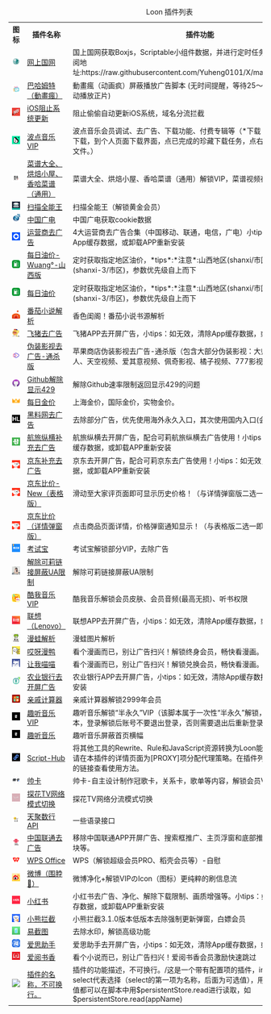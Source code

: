 <table><caption>Loon 插件列表</caption><tr><th>图标</th><th>插件名称</th><th>插件功能</th></tr><tr><td><img src="https://raw.githubusercontent.com/W126-L/Tool/main/IconSet/108px/Guoshangguowang.png"></td><td><a href="https://raw.githubusercontent.com/W126-L/Tool/master/Plugin/95598.lpx">网上国网</a></td><td>国上国网获取Boxjs，Scriptable小组件数据，并进行定时任务の推送。BoxJs订阅地址:https://raw.githubusercontent.com/Yuheng0101/X/main/Tasks/boxjs.json</td></tr><tr><td><img src="https://raw.githubusercontent.com/W126-L/Tool/main/IconSet/108px/Bahamut.png"></td><td><a href="https://raw.githubusercontent.com/W126-L/Tool/master/Plugin/Bahamut.lpx">巴哈姆特（動畫瘋）</a></td><td>動畫瘋（动画疯）屏蔽播放广告脚本 (无时间提醒，等待25～30S即可，黑屏完自动播放正片)</td></tr><tr><td><img src="https://raw.githubusercontent.com/W126-L/Tool/main/IconSet/108px/NoUpdate.png"></td><td><a href="https://raw.githubusercontent.com/W126-L/Tool/master/Plugin/BlockiOSUpdate.lpx">iOS阻止系统更新</a></td><td>阻止偷偷自动更新iOS系统，域名分流拦截</td></tr><tr><td><img src="https://raw.githubusercontent.com/W126-L/Tool/main/IconSet/108px/BoDianMusic.png"></td><td><a href="https://raw.githubusercontent.com/W126-L/Tool/master/Plugin/BoDianMusic-VIP.lpx">波点音乐VIP</a></td><td>波点音乐会员调试、去广告、下载功能、付费专辑等（*下载：播放界面选择珍藏下载，到个人页面下载界面，点已完成的珍藏下载任务，点右边三个点，发送下载文件。）</td></tr><tr><td><img src="https://raw.githubusercontent.com/W126-L/Tool/main/IconSet/108px/CaiPu.png"></td><td><a href="https://raw.githubusercontent.com/W126-L/Tool/master/Plugin/CaiPu-3.lpx">菜谱大全、烘焙小屋、香哈菜谱（通用）</a></td><td>菜谱大全、烘焙小屋、香哈菜谱（通用）解锁VIP，菜谱视频在线观看</td></tr><tr><td><img src="https://raw.githubusercontent.com/W126-L/Tool/main/IconSet/108px/CamScanner.png"></td><td><a href="https://raw.githubusercontent.com/W126-L/Tool/master/Plugin/CamScanner.lpx">扫描全能王</a></td><td>扫描全能王（解锁黄金会员）</td></tr><tr><td><img src="https://raw.githubusercontent.com/W126-L/Tool/main/IconSet/108px/China-Broadnet.png"></td><td><a href="https://raw.githubusercontent.com/W126-L/Tool/master/Plugin/China-Broadnet.lpx">中国广电</a></td><td>中国广电获取cookie数据</td></tr><tr><td><img src="https://raw.githubusercontent.com/W126-L/Tool/main/IconSet/108px/China-Operator.png"></td><td><a href="https://raw.githubusercontent.com/W126-L/Tool/master/Plugin/China-Operator.lpx">运营商去广告</a></td><td>4大运营商去广告合集（中国移动、联通，电信，广电）小tips：如无效，清除App缓存数据，或卸载APP重新安装</td></tr><tr><td><img src="https://raw.githubusercontent.com/W126-L/Tool/main/IconSet/108px/Youjia.png"></td><td><a href="https://raw.githubusercontent.com/W126-L/Tool/master/Plugin/Daily-oil-Wuang.lpx">每日油价-Wuang°-山西版</a></td><td>定时获取指定地区油价，*tips*:*注意*:山西地区(shanxi/市区)，陕西地区(shanxi-3/市区)，参数优先级自上而下</td></tr><tr><td><img src="https://raw.githubusercontent.com/W126-L/Tool/main/IconSet/108px/Youjia.png"></td><td><a href="https://raw.githubusercontent.com/W126-L/Tool/master/Plugin/Daily-oil.lpx">每日油价</a></td><td>定时获取指定地区油价，*tips*:*注意*:山西地区(shanxi/市区)，陕西地区(shanxi-3/市区)，参数优先级自上而下</td></tr><tr><td><img src="https://raw.githubusercontent.com/W126-L/Tool/main/IconSet/108px/FanQie.png"></td><td><a href="https://raw.githubusercontent.com/W126-L/Tool/master/Plugin/FanQie.lpx">番茄小说解析</a></td><td>香色闺阁！番茄小说书源解析</td></tr><tr><td><img src="https://raw.githubusercontent.com/W126-L/Tool/main/IconSet/108px/Feizhu.png"></td><td><a href="https://raw.githubusercontent.com/W126-L/Tool/master/Plugin/Feizhu.lpx">飞猪去广告</a></td><td>飞猪APP去开屏广告，小tips：如无效，清除App缓存数据，或卸载APP重新安装</td></tr><tr><td><img src="https://raw.githubusercontent.com/W126-L/Tool/main/IconSet/108px/FreeVideo.png"></td><td><a href="https://raw.githubusercontent.com/W126-L/Tool/master/Plugin/FreeVideo-NoAds.lpx">伪装影视去广告-通杀版</a></td><td>苹果商店伪装影视去广告-通杀版（包含大部分伪装影视：大师兄影视、追剧达人、天空视频、爱其意视频、佩奇影视、橘子视频、777影视等…）</td></tr><tr><td><img src="https://raw.githubusercontent.com/W126-L/Tool/main/IconSet/108px/GitHub.png"></td><td><a href="https://raw.githubusercontent.com/W126-L/Tool/master/Plugin/Github429.lpx">Github解除显示429</a></td><td>解除Github速率限制返回显示429的问题</td></tr><tr><td><img src="https://raw.githubusercontent.com/W126-L/Tool/main/IconSet/108px/VIP.png"></td><td><a href="https://raw.githubusercontent.com/W126-L/Tool/master/Plugin/Gold.lpx">每日金价</a></td><td>上海金价，国际金价，实物金价。</td></tr><tr><td><img src="https://raw.githubusercontent.com/W126-L/Tool/main/IconSet/108px/Heiliaowang.png"></td><td><a href="https://raw.githubusercontent.com/W126-L/Tool/master/Plugin/HLW.lpx">黑料网去广告</a></td><td>去除部分广告，优先使用海外永久入口，其次使用国内入口(会变动)，走代理</td></tr><tr><td><img src="https://raw.githubusercontent.com/W126-L/Tool/main/IconSet/108px/Hanglvzongheng.png"></td><td><a href="https://raw.githubusercontent.com/W126-L/Tool/master/Plugin/Hanglvzongheng.lpx">航旅纵横补充去广告</a></td><td>航旅纵横去开屏广告，配合可莉航旅纵横去广告使用！小tips：如无效，清除App缓存数据，或卸载APP重新安装</td></tr><tr><td><img src="https://raw.githubusercontent.com/W126-L/Tool/main/IconSet/108px/JD.png"></td><td><a href="https://raw.githubusercontent.com/W126-L/Tool/master/Plugin/JD-NoAD.lpx">京东补充去广告</a></td><td>京东去开屏广告，配合可莉京东去广告使用！小tips：如无效，清除App缓存数据，或卸载APP重新安装</td></tr><tr><td><img src="https://raw.githubusercontent.com/W126-L/Tool/main/IconSet/108px/JD.png"></td><td><a href="https://raw.githubusercontent.com/W126-L/Tool/master/Plugin/JD_price-New.lpx">京东比价-New（表格版）</a></td><td>滑动至大家评页面即可显示历史价格！（与详情弹窗版二选一即可）</td></tr><tr><td><img src="https://raw.githubusercontent.com/W126-L/Tool/main/IconSet/108px/JD.png"></td><td><a href="https://raw.githubusercontent.com/W126-L/Tool/master/Plugin/JD_price.lpx">京东比价（详情弹窗版）</a></td><td>点击商品页面详情，价格弹窗通知显示！（与表格版二选一即可）</td></tr><tr><td><img src="https://raw.githubusercontent.com/W126-L/Tool/main/IconSet/108px/KaoShiBao.png"></td><td><a href="https://raw.githubusercontent.com/W126-L/Tool/master/Plugin/KaoShiBao.lpx">考试宝</a></td><td>考试宝解锁部分VIP，去除广告</td></tr><tr><td><img src="https://raw.githubusercontent.com/W126-L/Tool/main/IconSet/108px/Kelee.png"></td><td><a href="https://raw.githubusercontent.com/W126-L/Tool/master/Plugin/Kelee.lpx">解除可莉链接屏蔽UA限制</a></td><td>解除可莉链接屏蔽UA限制</td></tr><tr><td><img src="https://raw.githubusercontent.com/W126-L/Tool/main/IconSet/108px/KuwoMusic-Pro.png"></td><td><a href="https://raw.githubusercontent.com/W126-L/Tool/master/Plugin/KuwoMusic-VIP.lpx">酷我音乐VIP</a></td><td>酷我音乐解锁会员皮肤、会员音频(最高无损)、听书权限</td></tr><tr><td><img src="https://raw.githubusercontent.com/W126-L/Tool/main/IconSet/108px/Lenovo.png"></td><td><a href="https://raw.githubusercontent.com/W126-L/Tool/master/Plugin/Lenovo.lpx">联想（Lenovo）</a></td><td>联想APP去开屏广告，小tips：如无效，清除App缓存数据，或卸载APP重新安装</td></tr><tr><td><img src="https://raw.githubusercontent.com/W126-L/Tool/main/IconSet/108px/ManWa.png"></td><td><a href="https://raw.githubusercontent.com/W126-L/Tool/master/Plugin/ManWa.lpx">漫蛙解析</a></td><td>漫蛙图片解析</td></tr><tr><td><img src="https://raw.githubusercontent.com/W126-L/Tool/main/IconSet/108px/ManYa.png"></td><td><a href="https://raw.githubusercontent.com/W126-L/Tool/master/Plugin/ManYa.lpx">哎呀漫鸭</a></td><td>看个漫画而已，别让广告扫兴！解锁终身会员，畅快看漫画。</td></tr><tr><td><img src="https://raw.githubusercontent.com/W126-L/Tool/main/IconSet/108px/MiaoMiao.png"></td><td><a href="https://raw.githubusercontent.com/W126-L/Tool/master/Plugin/MiaoMiao.lpx">让我喵喵</a></td><td>看个漫画而已，别让广告扫兴！解锁兑换会员，畅快看漫画。</td></tr><tr><td><img src="https://raw.githubusercontent.com/W126-L/Tool/main/IconSet/108px/NongYeBank.png"></td><td><a href="https://raw.githubusercontent.com/W126-L/Tool/master/Plugin/NongYeBank.lpx">农业银行去开屏广告</a></td><td>农业银行APP去开屏广告，小tips：如无效，清除App缓存数据，或卸载APP重新安装</td></tr><tr><td><img src="https://raw.githubusercontent.com/W126-L/Tool/main/IconSet/108px/Qinqijisuanqi.png"></td><td><a href="https://raw.githubusercontent.com/W126-L/Tool/master/Plugin/Qqjsq.lpx">亲戚计算器</a></td><td>亲戚计算器解锁2999年会员</td></tr><tr><td><img src="https://raw.githubusercontent.com/W126-L/Tool/main/IconSet/108px/QutingMusic.png"></td><td><a href="https://raw.githubusercontent.com/W126-L/Tool/master/Plugin/QutingMusic-VIP.lpx">趣听音乐VIP</a></td><td>趣听音乐解锁“半永久”VIP（该脚本属于一次性“半永久”解锁，解锁完即可关闭脚本，登录解锁后账号不要退出登录，否则需要退出后重新登录，再次解锁）</td></tr><tr><td><img src="https://raw.githubusercontent.com/W126-L/Tool/main/IconSet/108px/QutingMusic.png"></td><td><a href="https://raw.githubusercontent.com/W126-L/Tool/master/Plugin/QutingMusic.lpx">趣听音乐</a></td><td>趣听音乐屏蔽首页横幅</td></tr><tr><td><img src="https://raw.githubusercontent.com/luestr/IconResource/main/Other_icon/120px/Script-Hub.png"></td><td><a href="https://script.hub/">Script-Hub</a></td><td>将其他工具的Rewrite、Rule和JavaScript资源转换为Loon能识别的格式，使用前请在本插件的详情页面为[PROXY]项分配代理策略。在插件列表中点击此插件上的链接查看使用方法。</td></tr><tr><td><img src="https://raw.githubusercontent.com/W126-L/Tool/main/IconSet/108px/ShuaiKa.png"></td><td><a href="https://raw.githubusercontent.com/W126-L/Tool/master/Plugin/ShuaiKa.lpx">帅卡</a></td><td>帅卡-自主设计制作冠歌卡，关系卡，歌单等内容，解锁会员VIP</td></tr><tr><td><img src="https://raw.githubusercontent.com/W126-L/Tool/main/IconSet/108px/TanHuaTV.png"></td><td><a href="https://raw.githubusercontent.com/W126-L/Tool/master/Plugin/TanHuaTV.lpx">探花TV网络模式切换</a></td><td>探花TV网络分流模式切换</td></tr><tr><td><img src="https://raw.githubusercontent.com/W126-L/Tool/main/IconSet/108px/Yan.png"></td><td><a href="https://raw.githubusercontent.com/W126-L/Tool/master/Plugin/TianApi.lpx">天聚数行API</a></td><td>一些语录接口</td></tr><tr><td><img src="https://raw.githubusercontent.com/W126-L/Tool/main/IconSet/108px/Unicom.png"></td><td><a href="https://raw.githubusercontent.com/W126-L/Tool/master/Plugin/Unicom_remove_ads.lpx">中国联通去广告</a></td><td>移除中国联通APP开屏广告、搜索框推广、主页浮窗和底部推广、我的页面钱包模块等。</td></tr><tr><td><img src="https://raw.githubusercontent.com/W126-L/Tool/main/IconSet/108px/WPS.png"></td><td><a href="https://raw.githubusercontent.com/W126-L/Tool/master/Plugin/WPS.lpx">WPS Office</a></td><td>WPS（解锁超级会员PRO、稻壳会员等）-自慰</td></tr><tr><td><img src="https://raw.githubusercontent.com/W126-L/Tool/main/IconSet/108px/Weibo.png"></td><td><a href="https://raw.githubusercontent.com/W126-L/Tool/master/Plugin/WeiBoVIP.plugin">微博（围脖🧣）</a></td><td>微博净化+解锁VIPのIcon（图标）更纯粹的刷信息流</td></tr><tr><td><img src="https://raw.githubusercontent.com/W126-L/Tool/main/IconSet/108px/Xiaohongshu.png"></td><td><a href="https://raw.githubusercontent.com/W126-L/Tool/master/Plugin/XiaoHongShu.plugin">小红书</a></td><td>小红书去广告、净化、解除下载限制、画质增强等。小tips：如无效，清除App缓存数据，或卸载APP重新安装</td></tr><tr><td><img src="https://raw.githubusercontent.com/W126-L/Tool/main/IconSet/108px/Xiaoxiong-Reject.png"></td><td><a href="https://raw.githubusercontent.com/W126-L/Tool/master/Plugin/Xiaoxiong-Reject.plugin">小熊拦截</a></td><td>小熊拦截3.1.0版本低版本去除强制更新弹窗，白嫖会员</td></tr><tr><td><img src="https://raw.githubusercontent.com/W126-L/Tool/main/IconSet/108px/Yijietu.png"></td><td><a href="https://raw.githubusercontent.com/W126-L/Tool/master/Plugin/YiJieTu.plugin">易截图</a></td><td>去除水印，解锁高级功能</td></tr><tr><td><img src="https://raw.githubusercontent.com/W126-L/Tool/main/IconSet/108px/i4.png"></td><td><a href="https://raw.githubusercontent.com/W126-L/Tool/master/Plugin/i4.plugin">爱思助手</a></td><td>爱思助手去开屏广告，小tips：如无效，清除App缓存数据，或卸载APP重新安装</td></tr><tr><td><img src="https://raw.githubusercontent.com/W126-L/Tool/main/IconSet/108px/iFreeTime-Fang.png"></td><td><a href="https://raw.githubusercontent.com/W126-L/Tool/master/Plugin/iFreeTime.plugin">爱阅书香</a></td><td>看个小说而已，别让广告扫兴！爱阅书香会员激励快速跳过</td></tr><tr><td><img src="插件的图标，需要108px的图标（官方规则实际为120px的直角图标）。"></td><td><a href="插件配置的链接，此链接可在插件界面点击该插件配置的链接跳转，仅允许配置一条链接。此链接一般用来配置教程地址、配套的前端界面地址等。">插件的名称，不可换行。</a></td><td>插件的功能描述，不可换行。/这是一个带有配置项的插件，input代表输入，select代表选择（select的第一项为名称，后面为可选值），用户所填或者选择的值都可以在脚本中用$persistentStore.read进行读取，如$persistentStore.read(appName)</td></tr></table>